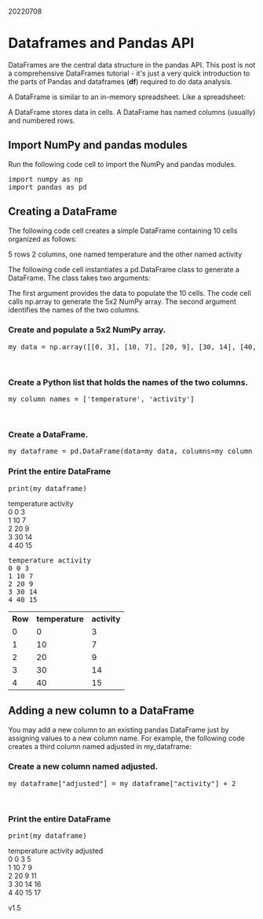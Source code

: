 20220708

# Dataframes and Pandas API

DataFrames are the central data structure in the pandas API. This post is not a comprehensive DataFrames tutorial - it's just a very quick introduction to the parts of Pandas and dataframes (<b>df</b>) required to do data analysis.

A DataFrame is similar to an in-memory spreadsheet. Like a spreadsheet:

A DataFrame stores data in cells.
A DataFrame has named columns (usually) and numbered rows.


## Import NumPy and pandas modules

Run the following code cell to import the NumPy and pandas modules.

<pre>
import numpy as np
import pandas as pd
</pre>



## Creating a DataFrame

The following code cell creates a simple DataFrame containing 10 cells organized as follows:

5 rows
2 columns, one named temperature and the other named activity

The following code cell instantiates a pd.DataFrame class to generate a DataFrame. The class takes two arguments:

The first argument provides the data to populate the 10 cells. The code cell calls np.array to generate the 5x2 NumPy array.
The second argument identifies the names of the two columns.

### Create and populate a 5x2 NumPy array.

<pre>my_data = np.array([[0, 3], [10, 7], [20, 9], [30, 14], [40, 15]])</pre>

​

### Create a Python list that holds the names of the two columns.

<pre>my_column_names = ['temperature', 'activity']</pre>

​

### Create a DataFrame.

<pre>my_dataframe = pd.DataFrame(data=my_data, columns=my_column_names)</pre>


### Print the entire DataFrame

<pre>print(my_dataframe)</pre>

temperature activity <br>
0            0         3<br>
1           10         7<br>
2           20         9<br>
3           30        14<br>
4           40        15<br>


<samp>
temperature activity <br>
0            0         3<br>
1           10         7<br>
2           20         9<br>
3           30        14<br>
4           40        15<br>
</samp>


<table>
    <tr>
	 <th>Row</th>
       	 <th>temperature</th>
      	  <th>activity</th>
   </tr>
   <tr>
	<td>0</td>
	<td>0</td>
	<td>3</td>
   </tr>
   <tr>
	<td>1</td>
    	<td>10</td>
    	<td>7</td>
    </tr>
    <tr>
	<td>2</td>
	<td>20</td>
	<td>9</td>
    </tr>
    <tr>
	<td>3</td>
    	<td>30</td>
    	<td>14</td>
    </tr>
    <tr>
	<td>4</td>
    	<td>40</td>
    	<td>15</td>
    </tr>
</table> 




## Adding a new column to a DataFrame

You may add a new column to an existing pandas DataFrame just by assigning values to a new column name. For example, the following code creates a third column named adjusted in my_dataframe:

### Create a new column named adjusted.

<pre>
my_dataframe["adjusted"] = my_dataframe["activity"] + 2
</pre>
​

### Print the entire DataFrame
<pre>
print(my_dataframe)
</pre>
   temperature  activity  adjusted<br>
0            0         3         5<br>
1           10         7         9<br>
2           20         9        11<br>
3           30        14        16<br>
4           40        15        17<br>







v1.5
